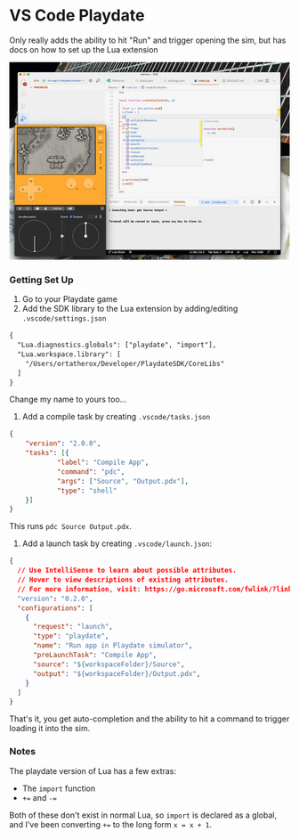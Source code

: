 # VS Code Playdate

Only really adds the ability to hit "Run" and trigger opening the sim, but has docs on how to set up the Lua extension

<img src="./screenshots/desktop.jpeg">

### Getting Set Up

1. Go to your Playdate game
1. Add the SDK library to the Lua extension by adding/editing `.vscode/settings.json`

```diff
{
  "Lua.diagnostics.globals": ["playdate", "import"],
  "Lua.workspace.library": [
    "/Users/ortatherox/Developer/PlaydateSDK/CoreLibs"
  ]
}
```

Change my name to yours too...

1. Add a compile task by creating `.vscode/tasks.json`

```json
{
	"version": "2.0.0",
	"tasks": [{
			"label": "Compile App",
			"command": "pdc",
			"args": ["Source", "Output.pdx"],
			"type": "shell"
	}]
}
```

This runs `pdc Source Output.pdx`.

1. Add a launch task by creating `.vscode/launch.json`:

```json
{
  // Use IntelliSense to learn about possible attributes.
  // Hover to view descriptions of existing attributes.
  // For more information, visit: https://go.microsoft.com/fwlink/?linkid=830387
  "version": "0.2.0",
  "configurations": [
    {
      "request": "launch",
      "type": "playdate",
      "name": "Run app in Playdate simulator",
      "preLaunchTask": "Compile App",
      "source": "${workspaceFolder}/Source",
      "output": "${workspaceFolder}/Output.pdx",
    }
  ]
}
```

That's it, you get auto-completion and the ability to hit a command to trigger loading it into the sim.

### Notes

The playdate version of Lua has a few extras:

- The `import` function
- `+=` and `-=` 

Both of these don't exist in normal Lua, so `import` is declared as a global, and I've been converting `+=` to the long form `x = x + 1`.
